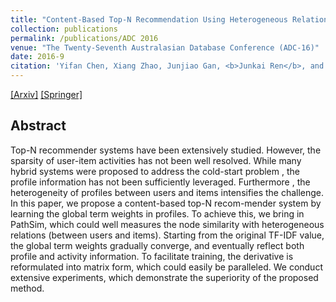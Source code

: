 ```yaml
---
title: "Content-Based Top-N Recommendation Using Heterogeneous Relations"
collection: publications
permalink: /publications/ADC 2016
venue: "The Twenty-Seventh Australasian Database Conference (ADC-16)"
date: 2016-9
citation: 'Yifan Chen, Xiang Zhao, Junjiao Gan, <b>Junkai Ren</b>, and Yanli Hu. <i>The 27th Australasian Database Conference </i>. <b>ADC 2016</b>.<b>Springer</b>.'
---
```

[[Arxiv]](https://arxiv.org/abs/1606.08104) [[Springer]](https://link.springer.com/chapter/10.1007/978-3-319-46922-5_24)


## Abstract
Top-N recommender systems have been extensively studied. However, the sparsity of user-item activities has not been well resolved. While many hybrid systems were proposed to address the cold-start problem , the profile information has not been sufficiently leveraged. Furthermore , the heterogeneity of profiles between users and items intensifies the challenge. In this paper, we propose a content-based top-N recom-mender system by learning the global term weights in profiles. To achieve this, we bring in PathSim, which could well measures the node similarity with heterogeneous relations (between users and items). Starting from the original TF-IDF value, the global term weights gradually converge, and eventually reflect both profile and activity information. To facilitate training, the derivative is reformulated into matrix form, which could easily be paralleled. We conduct extensive experiments, which demonstrate the superiority of the proposed method.
